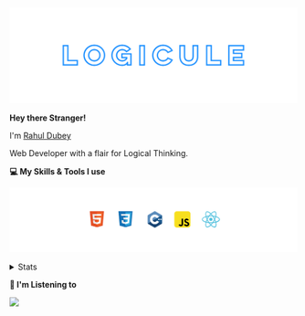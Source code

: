 [![banner](./images/logicule.svg)](https://www.linkedin.com/in/rahul-dubey-707b4452/)

**Hey there Stranger!**

I'm [Rahul Dubey](https://www.linkedin.com/in/rahul-dubey-707b4452/)

Web Developer with a flair for Logical Thinking.

**💻 My Skills & Tools I use**

[![banner](./images/skills&tools.svg)](https://leetcode.com/LogiCule/)

<details>
  <summary>Stats</summary>

---

<!--START_SECTION:waka-->
![Code Time](http://img.shields.io/badge/Code%20Time-0%20secs-blue)

![Profile Views](http://img.shields.io/badge/Profile%20Views-28-blue)

**🐱 My GitHub Data** 

> 🏆 24 Contributions in the Year 2022
 > 
> 📦 307 Bytes Used in GitHub's Storage 
 > 
> 🚫 Not Opted to Hire
 > 
> 📜 8 Public Repositories 
 > 
> 🔑 0 Private Repositories  
 > 
**I'm an Early 🐤** 

```text
🌞 Morning    1 commits      █░░░░░░░░░░░░░░░░░░░░░░░░   4.76% 
🌆 Daytime    16 commits     ███████████████████░░░░░░   76.19% 
🌃 Evening    4 commits      ████░░░░░░░░░░░░░░░░░░░░░   19.05% 
🌙 Night      0 commits      ░░░░░░░░░░░░░░░░░░░░░░░░░   0.0%

```
📅 **I'm Most Productive on Saturday** 

```text
Monday       1 commits      █░░░░░░░░░░░░░░░░░░░░░░░░   4.76% 
Tuesday      5 commits      ██████░░░░░░░░░░░░░░░░░░░   23.81% 
Wednesday    4 commits      ████░░░░░░░░░░░░░░░░░░░░░   19.05% 
Thursday     1 commits      █░░░░░░░░░░░░░░░░░░░░░░░░   4.76% 
Friday       2 commits      ██░░░░░░░░░░░░░░░░░░░░░░░   9.52% 
Saturday     7 commits      ████████░░░░░░░░░░░░░░░░░   33.33% 
Sunday       1 commits      █░░░░░░░░░░░░░░░░░░░░░░░░   4.76%

```


📊 **This Week I Spent My Time On** 

```text
⌚︎ Time Zone: Asia/Kolkata

💬 Programming Languages: 
Other                    32 hrs 18 mins      █████████████████████████   99.84% 
JavaScript               2 mins              ░░░░░░░░░░░░░░░░░░░░░░░░░   0.12% 
HTML                     0 secs              ░░░░░░░░░░░░░░░░░░░░░░░░░   0.02% 
CSS                      0 secs              ░░░░░░░░░░░░░░░░░░░░░░░░░   0.02%

🔥 Editors: 
Browser                  32 hrs 18 mins      █████████████████████████   99.84% 
VS Code                  3 mins              ░░░░░░░░░░░░░░░░░░░░░░░░░   0.16%

🐱‍💻 Projects: 
BootCamp                 32 hrs 21 mins      █████████████████████████   99.98% 
HTML                     0 secs              ░░░░░░░░░░░░░░░░░░░░░░░░░   0.02%

💻 Operating System: 
Windows                  32 hrs 21 mins      █████████████████████████   100.0%

```

**I Mostly Code in C++** 

```text
C++                      3 repos             ███████████████░░░░░░░░░░   60.0% 
Jupyter Notebook         1 repo              █████░░░░░░░░░░░░░░░░░░░░   20.0% 
Python                   1 repo              █████░░░░░░░░░░░░░░░░░░░░   20.0%

```


**Timeline**

![Chart not found](https://raw.githubusercontent.com/LogiCule/LogiCule/master/charts/bar_graph.png) 


 Last Updated on 20/07/2022 18:51:07 UTC
<!--END_SECTION:waka-->

---

 </details>

**🎵 I'm Listening to**


<object data="https://now-play.vercel.app/api/generate?uid=e795ed50-c82f-475f-8f4a-b4d48439ef39" >
  
<img src="https://now-play.vercel.app/api/generate?uid=e795ed50-c82f-475f-8f4a-b4d48439ef39&theme=dark" />

</object>
